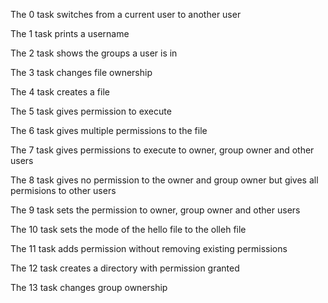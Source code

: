 The 0 task switches from a current user to another user

The 1 task prints a username

The 2 task shows the groups a user is in

The 3 task changes file ownership

The 4 task creates a file

The 5 task gives permission to execute

The 6 task gives multiple permissions to the file

The 7 task gives permissions to execute to owner, group owner and other users

The 8 task gives no permission to the owner and group owner but gives all permisions to other users

The 9 task sets the permission to owner, group owner and other users

The 10 task sets the mode of the hello file to the olleh file

The 11 task adds permission without removing existing permissions

The 12 task creates a directory with permission granted

The 13 task changes group ownership    
